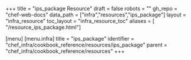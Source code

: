 +++
title = "ips_package Resource"
draft = false
robots = ""
gh_repo = "chef-web-docs"
data_path = ["infra","resources","ips_package"]
layout = "infra_resource"
toc_layout = "infra_resource_toc"
aliases = [ "/resource_ips_package.html"]


[menu]
  [menu.infra]
    title = "ips_package"
    identifier = "chef_infra/cookbook_reference/resources/ips_package"
    parent = "chef_infra/cookbook_reference/resources"
+++

<!-- The contents of this page are automatically generated from the ips_package.yaml file in the data directory. -->
<!-- To suggest a change, edit the https://github.com/chef/chef/blob/main/lib/chef/resource/ips_package.rb file
      and submit a pull request to the https://github.com/chef/chef repository. -->
